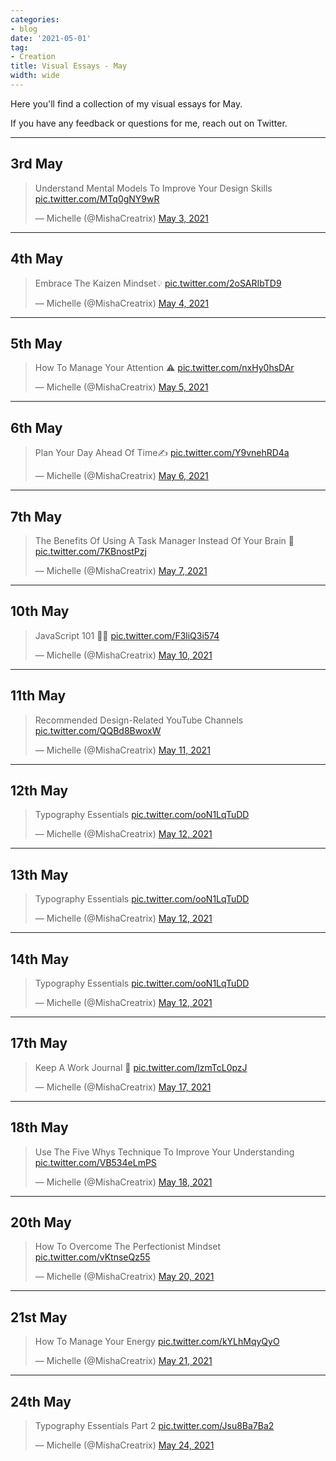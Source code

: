 ```yaml
---
categories:
- blog
date: '2021-05-01'
tag:
- Creation
title: Visual Essays - May
width: wide
---
```


Here you'll find a collection of my visual essays for May.

If you have any feedback or questions for me, reach out on Twitter.

---

## 3rd May

<blockquote class="twitter-tweet"><p lang="en" dir="ltr">Understand Mental Models To Improve Your Design Skills <a href="https://t.co/MTq0gNY9wR">pic.twitter.com/MTq0gNY9wR</a></p>&mdash; Michelle (@MishaCreatrix) <a href="https://twitter.com/MishaCreatrix/status/1389164995401994240?ref_src=twsrc%5Etfw">May 3, 2021</a></blockquote> <script async src="https://platform.twitter.com/widgets.js" charset="utf-8"></script>

---

## 4th May

<blockquote class="twitter-tweet"><p lang="en" dir="ltr">Embrace The Kaizen Mindset💡 <a href="https://t.co/2oSARIbTD9">pic.twitter.com/2oSARIbTD9</a></p>&mdash; Michelle (@MishaCreatrix) <a href="https://twitter.com/MishaCreatrix/status/1389599997948305408?ref_src=twsrc%5Etfw">May 4, 2021</a></blockquote> <script async src="https://platform.twitter.com/widgets.js" charset="utf-8"></script>

---

## 5th May

<blockquote class="twitter-tweet"><p lang="en" dir="ltr">How To Manage Your Attention ⚠ <a href="https://t.co/nxHy0hsDAr">pic.twitter.com/nxHy0hsDAr</a></p>&mdash; Michelle (@MishaCreatrix) <a href="https://twitter.com/MishaCreatrix/status/1389873052733820930?ref_src=twsrc%5Etfw">May 5, 2021</a></blockquote> <script async src="https://platform.twitter.com/widgets.js" charset="utf-8"></script>

---

## 6th May

<blockquote class="twitter-tweet"><p lang="en" dir="ltr">Plan Your Day Ahead Of Time✍ <a href="https://t.co/Y9vnehRD4a">pic.twitter.com/Y9vnehRD4a</a></p>&mdash; Michelle (@MishaCreatrix) <a href="https://twitter.com/MishaCreatrix/status/1390341471384084481?ref_src=twsrc%5Etfw">May 6, 2021</a></blockquote> <script async src="https://platform.twitter.com/widgets.js" charset="utf-8"></script>

---

## 7th May

<blockquote class="twitter-tweet"><p lang="en" dir="ltr">The Benefits Of Using A Task Manager Instead Of Your Brain 🧠 <a href="https://t.co/7KBnostPzj">pic.twitter.com/7KBnostPzj</a></p>&mdash; Michelle (@MishaCreatrix) <a href="https://twitter.com/MishaCreatrix/status/1390605358566084615?ref_src=twsrc%5Etfw">May 7, 2021</a></blockquote> <script async src="https://platform.twitter.com/widgets.js" charset="utf-8"></script>

---

## 10th May

<blockquote class="twitter-tweet"><p lang="es" dir="ltr">JavaScript 101 👩‍💻 <a href="https://t.co/F3liQ3i574">pic.twitter.com/F3liQ3i574</a></p>&mdash; Michelle (@MishaCreatrix) <a href="https://twitter.com/MishaCreatrix/status/1391688390429511685?ref_src=twsrc%5Etfw">May 10, 2021</a></blockquote> <script async src="https://platform.twitter.com/widgets.js" charset="utf-8"></script>

---

## 11th May

<blockquote class="twitter-tweet"><p lang="en" dir="ltr">Recommended Design-Related YouTube Channels <a href="https://t.co/QQBd8BwoxW">pic.twitter.com/QQBd8BwoxW</a></p>&mdash; Michelle (@MishaCreatrix) <a href="https://twitter.com/MishaCreatrix/status/1392132256114921472?ref_src=twsrc%5Etfw">May 11, 2021</a></blockquote> <script async src="https://platform.twitter.com/widgets.js" charset="utf-8"></script>

---

## 12th May

<blockquote class="twitter-tweet"><p lang="en" dir="ltr">Typography Essentials <a href="https://t.co/ooN1LqTuDD">pic.twitter.com/ooN1LqTuDD</a></p>&mdash; Michelle (@MishaCreatrix) <a href="https://twitter.com/MishaCreatrix/status/1392421929911472131?ref_src=twsrc%5Etfw">May 12, 2021</a></blockquote> <script async src="https://platform.twitter.com/widgets.js" charset="utf-8"></script>

---

## 13th May

<blockquote class="twitter-tweet"><p lang="en" dir="ltr">Typography Essentials <a href="https://t.co/ooN1LqTuDD">pic.twitter.com/ooN1LqTuDD</a></p>&mdash; Michelle (@MishaCreatrix) <a href="https://twitter.com/MishaCreatrix/status/1392421929911472131?ref_src=twsrc%5Etfw">May 12, 2021</a></blockquote> <script async src="https://platform.twitter.com/widgets.js" charset="utf-8"></script>

---

## 14th May

<blockquote class="twitter-tweet"><p lang="en" dir="ltr">Typography Essentials <a href="https://t.co/ooN1LqTuDD">pic.twitter.com/ooN1LqTuDD</a></p>&mdash; Michelle (@MishaCreatrix) <a href="https://twitter.com/MishaCreatrix/status/1392421929911472131?ref_src=twsrc%5Etfw">May 12, 2021</a></blockquote> <script async src="https://platform.twitter.com/widgets.js" charset="utf-8"></script>

---

## 17th May

<blockquote class="twitter-tweet"><p lang="en" dir="ltr">Keep A Work Journal 📖 <a href="https://t.co/lzmTcL0pzJ">pic.twitter.com/lzmTcL0pzJ</a></p>&mdash; Michelle (@MishaCreatrix) <a href="https://twitter.com/MishaCreatrix/status/1394230800149798912?ref_src=twsrc%5Etfw">May 17, 2021</a></blockquote> <script async src="https://platform.twitter.com/widgets.js" charset="utf-8"></script>

---

## 18th May

<blockquote class="twitter-tweet"><p lang="en" dir="ltr">Use The Five Whys Technique To Improve Your Understanding <a href="https://t.co/VB534eLmPS">pic.twitter.com/VB534eLmPS</a></p>&mdash; Michelle (@MishaCreatrix) <a href="https://twitter.com/MishaCreatrix/status/1394686050447106048?ref_src=twsrc%5Etfw">May 18, 2021</a></blockquote> <script async src="https://platform.twitter.com/widgets.js" charset="utf-8"></script>

---

## 20th May

<blockquote class="twitter-tweet"><p lang="en" dir="ltr">How To Overcome The Perfectionist Mindset <a href="https://t.co/vKtnseQz55">pic.twitter.com/vKtnseQz55</a></p>&mdash; Michelle (@MishaCreatrix) <a href="https://twitter.com/MishaCreatrix/status/1395396182042681347?ref_src=twsrc%5Etfw">May 20, 2021</a></blockquote> <script async src="https://platform.twitter.com/widgets.js" charset="utf-8"></script>

---

## 21st May

<blockquote class="twitter-tweet"><p lang="en" dir="ltr">How To Manage Your Energy <a href="https://t.co/kYLhMqyQyO">pic.twitter.com/kYLhMqyQyO</a></p>&mdash; Michelle (@MishaCreatrix) <a href="https://twitter.com/MishaCreatrix/status/1395655659690070016?ref_src=twsrc%5Etfw">May 21, 2021</a></blockquote> <script async src="https://platform.twitter.com/widgets.js" charset="utf-8"></script>

---

## 24th May

<blockquote class="twitter-tweet"><p lang="en" dir="ltr">Typography Essentials Part 2 <a href="https://t.co/Jsu8Ba7Ba2">pic.twitter.com/Jsu8Ba7Ba2</a></p>&mdash; Michelle (@MishaCreatrix) <a href="https://twitter.com/MishaCreatrix/status/1396772883473604609?ref_src=twsrc%5Etfw">May 24, 2021</a></blockquote> <script async src="https://platform.twitter.com/widgets.js" charset="utf-8"></script>